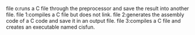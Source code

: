 file o:runs a C file through the preprocessor and save the result into another file.
file 1:compiles a C file but does not link.
file 2:generates the assembly code of a C code and save it in an output file.
file 3:compiles a C file and creates an executable named cisfun.